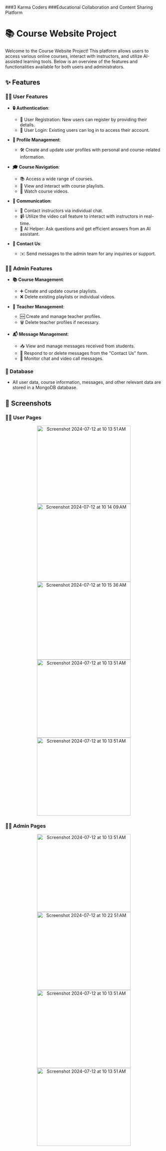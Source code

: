 ###3 Karma Coders
###Educational Collaboration and Content Sharing Platform
 
 # 📚 Course Website Project

Welcome to the Course Website Project! This platform allows users to access various online courses, interact with instructors, and utilize AI-assisted learning tools. Below is an overview of the features and functionalities available for both users and administrators.

## ✨ Features

### 👨‍🎓 User Features

- **🔒 Authentication**:
  - 📝 User Registration: New users can register by providing their details.
  - 🔑 User Login: Existing users can log in to access their account.

- **👤 Profile Management**:
  - 🛠️ Create and update user profiles with personal and course-related information.

- **🎓 Course Navigation**:
  - 📚 Access a wide range of courses.
  - 📜 View and interact with course playlists.
  - 🎥 Watch course videos.

- **💬 Communication**:
  - 💬 Contact instructors via individual chat.
  - 📹 Utilize the video call feature to interact with instructors in real-time.
  - 🤖 AI Helper: Ask questions and get efficient answers from an AI assistant.

- **📩 Contact Us**:
  - ✉️ Send messages to the admin team for any inquiries or support.

### 👨‍🏫 Admin Features

- **📚 Course Management**:
  - ➕ Create and update course playlists.
  - ❌ Delete existing playlists or individual videos.

- **👥 Teacher Management**:
  - 🆕 Create and manage teacher profiles.
  - 🗑️ Delete teacher profiles if necessary.

- **📬 Message Management**:
  - 📥 View and manage messages received from students.
  - 📨 Respond to or delete messages from the "Contact Us" form.
  - 📲 Monitor chat and video call messages.

### 💾 Database
  - All user data, course information, messages, and other relevant data are stored in a MongoDB database.

## 📸 Screenshots

### 👨‍🏫 User Pages

<p align="center">
<img width="300" height="250" alt="Screenshot 2024-07-12 at 10 13 51 AM" src="https://github.com/user-attachments/assets/89b682aa-b7c6-4151-adb3-0d000fe67cc7">
<img width="300" height="250" alt="Screenshot 2024-07-12 at 10 14 09 AM" src="https://github.com/user-attachments/assets/1505da86-7218-48ae-868e-5da0fdf9316f">
<img width="300" height="250" alt="Screenshot 2024-07-12 at 10 15 36 AM" src="https://github.com/user-attachments/assets/c49dfe83-60af-4e4d-82c6-49173c574d04">
<img width="300" height="250" alt="Screenshot 2024-07-12 at 10 13 51 AM" src="https://github.com/user-attachments/assets/1cdece65-9f06-4b66-b017-ef3e0b6098a4">
<img width="300" height="250" alt="Screenshot 2024-07-12 at 10 13 51 AM" src="https://github.com/user-attachments/assets/c44ee70c-a7eb-4bfa-84b4-464e959aeb29">
</p>


### 👨‍🏫 Admin Pages
<p align="center">
<img width="300" height="250" alt="Screenshot 2024-07-12 at 10 13 51 AM" src="https://github.com/user-attachments/assets/e8ae35c1-2104-4792-98cd-5da1de46a82d">
<img width="300" height="250" alt="Screenshot 2024-07-12 at 10 22 51 AM" src="https://github.com/user-attachments/assets/0a7e5db4-31ed-45d7-b657-87202ccaf31e">
<img width="300" height="250" alt="Screenshot 2024-07-12 at 10 13 51 AM" src="https://github.com/user-attachments/assets/0ed7c83d-c9e9-4e5a-b9cd-b7d5ab31127b">
 <img width="300" height="250" alt="Screenshot 2024-07-12 at 10 13 51 AM" src="https://github.com/user-attachments/assets/b0646c8f-c440-4ed7-a2b1-9f44053beaec">
</p>
